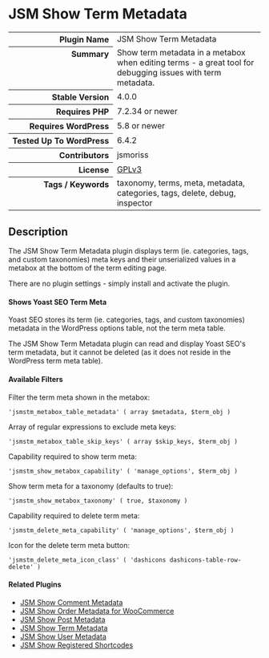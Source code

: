<h1>JSM Show Term Metadata</h1>

<table>
<tr><th align="right" valign="top" nowrap>Plugin Name</th><td>JSM Show Term Metadata</td></tr>
<tr><th align="right" valign="top" nowrap>Summary</th><td>Show term metadata in a metabox when editing terms - a great tool for debugging issues with term metadata.</td></tr>
<tr><th align="right" valign="top" nowrap>Stable Version</th><td>4.0.0</td></tr>
<tr><th align="right" valign="top" nowrap>Requires PHP</th><td>7.2.34 or newer</td></tr>
<tr><th align="right" valign="top" nowrap>Requires WordPress</th><td>5.8 or newer</td></tr>
<tr><th align="right" valign="top" nowrap>Tested Up To WordPress</th><td>6.4.2</td></tr>
<tr><th align="right" valign="top" nowrap>Contributors</th><td>jsmoriss</td></tr>
<tr><th align="right" valign="top" nowrap>License</th><td><a href="https://www.gnu.org/licenses/gpl.txt">GPLv3</a></td></tr>
<tr><th align="right" valign="top" nowrap>Tags / Keywords</th><td>taxonomy, terms, meta, metadata, categories, tags, delete, debug, inspector</td></tr>
</table>

<h2>Description</h2>

<p>The JSM Show Term Metadata plugin displays term (ie. categories, tags, and custom taxonomies) meta keys and their unserialized values in a metabox at the bottom of the term editing page.</p>

<p>There are no plugin settings - simply install and activate the plugin.</p>

<h4>Shows Yoast SEO Term Meta</h4>

<p>Yoast SEO stores its term (ie. categories, tags, and custom taxonomies) metadata in the WordPress options table, not the term meta table.</p>

<p>The JSM Show Term Metadata plugin can read and display Yoast SEO's term metadata, but it cannot be deleted (as it does not reside in the WordPress term meta table).</p>

<h4>Available Filters</h4>

<p>Filter the term meta shown in the metabox:</p>

<pre><code>'jsmstm_metabox_table_metadata' ( array $metadata, $term_obj )</code></pre>

<p>Array of regular expressions to exclude meta keys:</p>

<pre><code>'jsmstm_metabox_table_skip_keys' ( array $skip_keys, $term_obj )</code></pre>

<p>Capability required to show term meta:</p>

<pre><code>'jsmstm_show_metabox_capability' ( 'manage_options', $term_obj )</code></pre>

<p>Show term meta for a taxonomy (defaults to true):</p>

<pre><code>'jsmstm_show_metabox_taxonomy' ( true, $taxonomy )</code></pre>

<p>Capability required to delete term meta:</p>

<pre><code>'jsmstm_delete_meta_capability' ( 'manage_options', $term_obj )</code></pre>

<p>Icon for the delete term meta button:</p>

<pre><code>'jsmstm_delete_meta_icon_class' ( 'dashicons dashicons-table-row-delete' )</code></pre>

<h4>Related Plugins</h4>

<ul>
<li><a href="https://wordpress.org/plugins/jsm-show-comment-meta/">JSM Show Comment Metadata</a></li>
<li><a href="https://wordpress.org/plugins/jsm-show-order-meta/">JSM Show Order Metadata for WooCommerce</a></li>
<li><a href="https://wordpress.org/plugins/jsm-show-post-meta/">JSM Show Post Metadata</a></li>
<li><a href="https://wordpress.org/plugins/jsm-show-term-meta/">JSM Show Term Metadata</a></li>
<li><a href="https://wordpress.org/plugins/jsm-show-user-meta/">JSM Show User Metadata</a></li>
<li><a href="https://wordpress.org/plugins/jsm-show-registered-shortcodes/">JSM Show Registered Shortcodes</a></li>
</ul>

